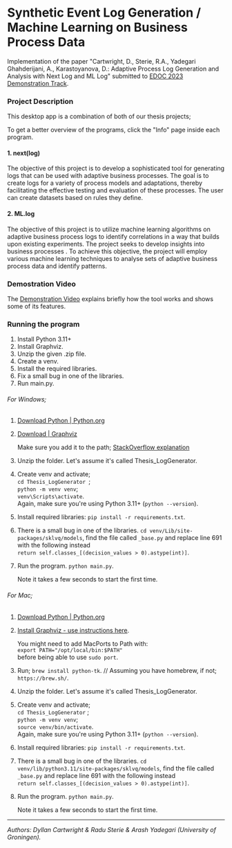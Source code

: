# Synthetic Event Log Generation / Machine Learning on Business Process Data

Implementation of the paper "Cartwright, D., Sterie, R.A., Yadegari Ghahderijani, A., Karastoyanova, D.: Adaptive Process Log Generation and Analysis
with Next Log and ML Log" submitted to [EDOC 2023 Demonstration Track](https://www.rug.nl/research/bernoulli/conf/edoc-2023/call-for-papers/call-for-demonstration?lang=en).

### Project Description

This desktop app is a combination of both of our thesis projects; 

To get a better overview of the programs, click the "Info" page inside each program.

#### 1. next(log)

The objective of this project is to develop a sophisticated tool for generating logs that can be used with adaptive business processes. The goal is to create logs for a variety of process models and adaptations, thereby facilitating the effective testing and evaluation of these processes. The user can create datasets based on rules they define. 

#### 2. ML.log

The objective of this project is to utilize machine learning algorithms on adaptive business process logs to identify correlations in a way that builds upon existing experiments. The project seeks to develop insights into business processes . To achieve this objective, the project will employ various machine learning techniques to analyse sets of adaptive business process data and identify patterns.

### Demostration Video
The [Demonstration Video](https://doi.org/10.6084/m9.figshare.24082083.v1) explains briefly how the tool works and shows some of its features.


### Running the program

1. Install Python 3.11+
2. Install Graphviz.
3. Unzip the given .zip file. 
4. Create a venv.
5. Install the required libraries.
6. Fix a small bug in one of the libraries.
7. Run main.py.

###### For Windows;

1. [Download Python | Python.org](https://www.python.org/downloads/)

2. [Download | Graphviz](https://graphviz.org/download/#windows)
   
   Make sure you add it to the path; [StackOverflow explanation](https://stackoverflow.com/a/44005139/21256109)

3. Unzip the folder. Let's assume it's called Thesis_LogGenerator.

4. Create venv and activate; <br/>
   ```cd Thesis_LogGenerator ```; <br/> 
   ```python -m venv venv```; <br/>
   ```venv\Scripts\activate```. <br/>
    Again, make sure you're using Python 3.11+ (`python --version`).

5. Install required libraries: ```pip install -r requirements.txt```.

6. There is a small bug in one of the libraries. ```cd venv/Lib/site-packages/sklvq/models```, find the file called ```_base.py``` and replace line 691 with the following instead <br/>
```return self.classes_[(decision_values > 0).astype(int)]```. 

7. Run the program. ```python main.py```. 
   
   Note it takes a few seconds to start the first time.



###### For Mac;

1. [Download Python | Python.org](https://www.python.org/downloads/)

2. [Install Graphviz - use instructions here](https://stackoverflow.com/a/75540978/21256109). 
   
   You might need to add MacPorts to Path with:<br/>
   ```export PATH="/opt/local/bin:$PATH"```<br/>
   before being able to use ```sudo port```.

3. Run; ```brew install python-tk```. // Assuming you have homebrew, if not; ```https://brew.sh/```. 

4. Unzip the folder. Let's assume it's called Thesis_LogGenerator.

5. Create venv and activate; <br/>
   `cd Thesis_LogGenerator` ; <br/>
   `python -m venv venv`;  <br/>
   `source venv/bin/activate`. <br/>
   Again, make sure you're using Python 3.11+ (```python --version```).

6. Install required libraries: `pip install -r requirements.txt`.

7. There is a small bug in one of the libraries. `cd venv/lib/python3.11/site-packages/sklvq/models`, find the file called `_base.py` and replace line 691 with the following instead <br/>
 `return self.classes_[(decision_values > 0).astype(int)]`.

8. Run the program. `python main.py`. 
   
   Note it takes a few seconds to start the first time.

---

_Authors: Dyllan Cartwright & Radu Sterie & Arash Yadegari (University of Groningen)._
